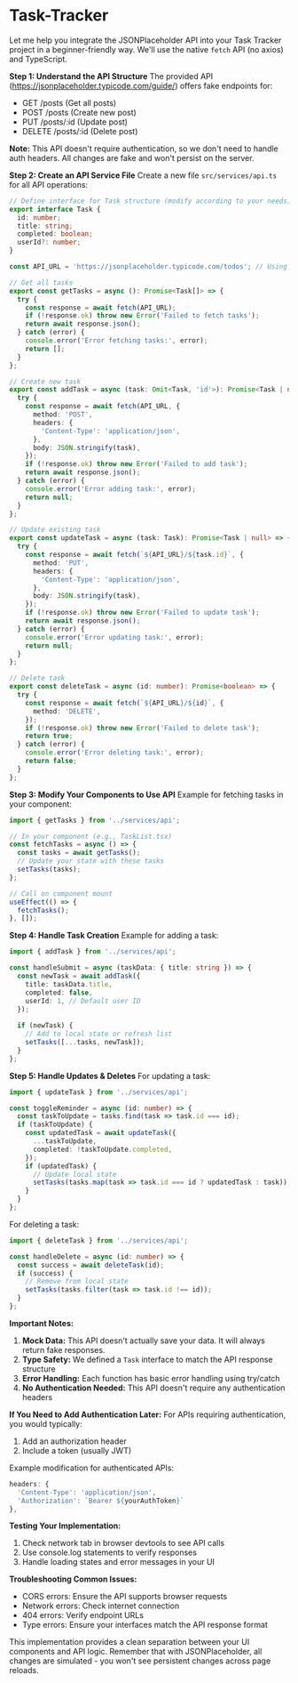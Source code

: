 # Task-Tracker

Let me help you integrate the JSONPlaceholder API into your Task Tracker project in a beginner-friendly way. We'll use the native `fetch` API (no axios) and TypeScript.

**Step 1: Understand the API Structure**
The provided API (https://jsonplaceholder.typicode.com/guide/) offers fake endpoints for:
- GET /posts (Get all posts)
- POST /posts (Create new post)
- PUT /posts/:id (Update post)
- DELETE /posts/:id (Delete post)

**Note:** This API doesn't require authentication, so we don't need to handle auth headers. All changes are fake and won't persist on the server.

**Step 2: Create an API Service File**
Create a new file `src/services/api.ts` for all API operations:

```typescript
// Define interface for Task structure (modify according to your needs)
export interface Task {
  id: number;
  title: string;
  completed: boolean;
  userId?: number;
}

const API_URL = 'https://jsonplaceholder.typicode.com/todos'; // Using todos endpoint for task tracking

// Get all tasks
export const getTasks = async (): Promise<Task[]> => {
  try {
    const response = await fetch(API_URL);
    if (!response.ok) throw new Error('Failed to fetch tasks');
    return await response.json();
  } catch (error) {
    console.error('Error fetching tasks:', error);
    return [];
  }
};

// Create new task
export const addTask = async (task: Omit<Task, 'id'>): Promise<Task | null> => {
  try {
    const response = await fetch(API_URL, {
      method: 'POST',
      headers: {
        'Content-Type': 'application/json',
      },
      body: JSON.stringify(task),
    });
    if (!response.ok) throw new Error('Failed to add task');
    return await response.json();
  } catch (error) {
    console.error('Error adding task:', error);
    return null;
  }
};

// Update existing task
export const updateTask = async (task: Task): Promise<Task | null> => {
  try {
    const response = await fetch(`${API_URL}/${task.id}`, {
      method: 'PUT',
      headers: {
        'Content-Type': 'application/json',
      },
      body: JSON.stringify(task),
    });
    if (!response.ok) throw new Error('Failed to update task');
    return await response.json();
  } catch (error) {
    console.error('Error updating task:', error);
    return null;
  }
};

// Delete task
export const deleteTask = async (id: number): Promise<boolean> => {
  try {
    const response = await fetch(`${API_URL}/${id}`, {
      method: 'DELETE',
    });
    if (!response.ok) throw new Error('Failed to delete task');
    return true;
  } catch (error) {
    console.error('Error deleting task:', error);
    return false;
  }
};
```

**Step 3: Modify Your Components to Use API**
Example for fetching tasks in your component:

```typescript
import { getTasks } from '../services/api';

// In your component (e.g., TaskList.tsx)
const fetchTasks = async () => {
  const tasks = await getTasks();
  // Update your state with these tasks
  setTasks(tasks);
};

// Call on component mount
useEffect(() => {
  fetchTasks();
}, []);
```

**Step 4: Handle Task Creation**
Example for adding a task:

```typescript
import { addTask } from '../services/api';

const handleSubmit = async (taskData: { title: string }) => {
  const newTask = await addTask({
    title: taskData.title,
    completed: false,
    userId: 1, // Default user ID
  });
  
  if (newTask) {
    // Add to local state or refresh list
    setTasks([...tasks, newTask]);
  }
};
```

**Step 5: Handle Updates & Deletes**
For updating a task:

```typescript
import { updateTask } from '../services/api';

const toggleReminder = async (id: number) => {
  const taskToUpdate = tasks.find(task => task.id === id);
  if (taskToUpdate) {
    const updatedTask = await updateTask({
      ...taskToUpdate,
      completed: !taskToUpdate.completed,
    });
    if (updatedTask) {
      // Update local state
      setTasks(tasks.map(task => task.id === id ? updatedTask : task));
    }
  }
};
```

For deleting a task:

```typescript
import { deleteTask } from '../services/api';

const handleDelete = async (id: number) => {
  const success = await deleteTask(id);
  if (success) {
    // Remove from local state
    setTasks(tasks.filter(task => task.id !== id));
  }
};
```

**Important Notes:**
1. **Mock Data:** This API doesn't actually save your data. It will always return fake responses.
2. **Type Safety:** We defined a `Task` interface to match the API response structure
3. **Error Handling:** Each function has basic error handling using try/catch
4. **No Authentication Needed:** This API doesn't require any authentication headers

**If You Need to Add Authentication Later:**
For APIs requiring authentication, you would typically:
1. Add an authorization header
2. Include a token (usually JWT)

Example modification for authenticated APIs:

```typescript
headers: {
  'Content-Type': 'application/json',
  'Authorization': `Bearer ${yourAuthToken}`
},
```

**Testing Your Implementation:**
1. Check network tab in browser devtools to see API calls
2. Use console.log statements to verify responses
3. Handle loading states and error messages in your UI

**Troubleshooting Common Issues:**
- CORS errors: Ensure the API supports browser requests
- Network errors: Check internet connection
- 404 errors: Verify endpoint URLs
- Type errors: Ensure your interfaces match the API response format

This implementation provides a clean separation between your UI components and API logic. Remember that with JSONPlaceholder, all changes are simulated - you won't see persistent changes across page reloads.